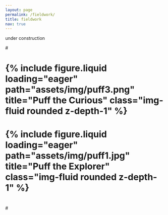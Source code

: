 ```yaml
---
layout: page
permalink: /fieldwork/
title: fieldwork
nav: true
---
```


under construction

#<div class="row">
#    <div class="col-sm mt-3 mt-md-0">
#        {% include figure.liquid loading="eager" path="assets/img/puff3.png" title="Puff the Curious" class="img-fluid rounded z-depth-1" %}
#    </div>
#    <div class="col-sm mt-3 mt-md-0">
#        {% include figure.liquid loading="eager" path="assets/img/puff1.jpg" title="Puff the Explorer" class="img-fluid rounded z-depth-1" %}
#    </div>
#</div>



